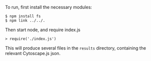 To run, first install the necessary modules:
```
$ npm install fs
$ npm link ../../.
```

Then start node, and require index.js

```
> require('./index.js')
```

This will produce several files in the ```results``` directory, containing the relevant Cytoscape.js json.
